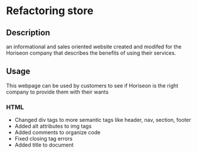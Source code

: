 # Refactoring store

## Description

an informational and sales oriented website created and modifed for the Horiseon company that describes the benefits of using their services.

## Usage

This webpage can be used by customers to see if Horiseon is the right company to provide them with their wants

### HTML

- Changed div tags to more semantic tags like header, nav, section, footer
- Added alt attributes to img tags
- Added comments to organize code
- Fixed closing tag errors
- Added title to document
